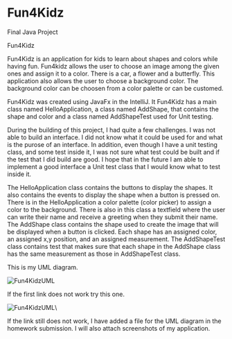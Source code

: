 # Fun4Kidz
Final Java Project 

Fun4Kidz

Fun4Kidz is an application for kids to learn about shapes and colors while having fun.
Fun4kidz allows the user to choose an image among the given ones and assign it to a color.
There is a car, a flower and a butterfly.
This application also allows the user to choose a background color. The background color can be choosen from a color palette or can be customed.

Fun4Kidz was created using JavaFx in the IntelliJ.
It Fun4Kidz has a main class named HelloApplication, a class named AddShape, that contains the shape and color and a class named AddShapeTest used for Unit testing.

During the building of this project, I had quite a few challenges.
I was not able to build an interface. I did not know what it could be used for and what is the purose of an interface.
In addition, even though I have a unit testing class, and some test inside it, I was not sure what test could be built and if the test that I did build are good.
I hope that in the future I am able to implement a good interface a Unit test class that I would know what to test inside it.

The HelloApplication class contains the buttons to display the shapes. It also contains the events to display the shape when a button is pressed on.
There is in the HelloApplication a color palette (color picker) to assign a color to the background. There is also in this class a textfield where the user can write 
their name and receive a greeting when they submit their name.
The AddShape class contains the shape used to create the image that will be displayed when a button is clicked. Each shape has an assigned color, an assigned x,y
position, and an assigned measurement.
The AddShapeTest class contains test that makes sure that each shape in the AddShape class has the same measurement as those in AddShapeTest class.

This is my UML diagram.

![Fun4KidzUML](https://user-images.githubusercontent.com/104155362/170406774-ff544973-5e51-4fdd-a9de-ce8f94c7ad45.svg)

If the first link does not work try this one.

![Fun4KidzUML](https://user-images.githubusercontent.com/104155362/170407105-3eab5c5f-ae20-4349-af91-459dc647be05.png)\

If the link still does not work, I have added a file for the UML diagram in the homework submission.
I will also attach screenshots of my application.






